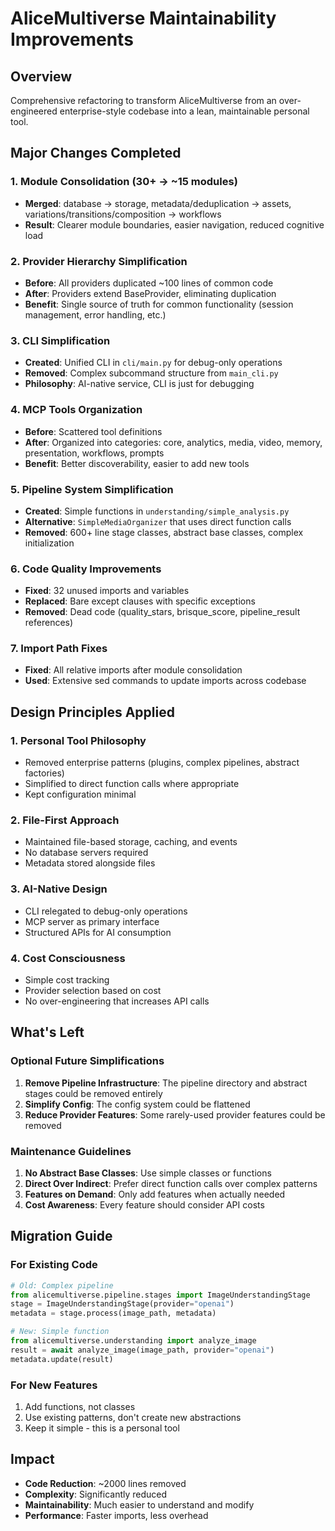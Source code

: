 # AliceMultiverse Maintainability Improvements

## Overview
Comprehensive refactoring to transform AliceMultiverse from an over-engineered enterprise-style codebase into a lean, maintainable personal tool.

## Major Changes Completed

### 1. Module Consolidation (30+ → ~15 modules)
- **Merged**: database → storage, metadata/deduplication → assets, variations/transitions/composition → workflows
- **Result**: Clearer module boundaries, easier navigation, reduced cognitive load

### 2. Provider Hierarchy Simplification
- **Before**: All providers duplicated ~100 lines of common code
- **After**: Providers extend BaseProvider, eliminating duplication
- **Benefit**: Single source of truth for common functionality (session management, error handling, etc.)

### 3. CLI Simplification
- **Created**: Unified CLI in `cli/main.py` for debug-only operations
- **Removed**: Complex subcommand structure from `main_cli.py`
- **Philosophy**: AI-native service, CLI is just for debugging

### 4. MCP Tools Organization
- **Before**: Scattered tool definitions
- **After**: Organized into categories: core, analytics, media, video, memory, presentation, workflows, prompts
- **Benefit**: Better discoverability, easier to add new tools

### 5. Pipeline System Simplification
- **Created**: Simple functions in `understanding/simple_analysis.py`
- **Alternative**: `SimpleMediaOrganizer` that uses direct function calls
- **Removed**: 600+ line stage classes, abstract base classes, complex initialization

### 6. Code Quality Improvements
- **Fixed**: 32 unused imports and variables
- **Replaced**: Bare except clauses with specific exceptions
- **Removed**: Dead code (quality_stars, brisque_score, pipeline_result references)

### 7. Import Path Fixes
- **Fixed**: All relative imports after module consolidation
- **Used**: Extensive sed commands to update imports across codebase

## Design Principles Applied

### 1. Personal Tool Philosophy
- Removed enterprise patterns (plugins, complex pipelines, abstract factories)
- Simplified to direct function calls where appropriate
- Kept configuration minimal

### 2. File-First Approach
- Maintained file-based storage, caching, and events
- No database servers required
- Metadata stored alongside files

### 3. AI-Native Design
- CLI relegated to debug-only operations
- MCP server as primary interface
- Structured APIs for AI consumption

### 4. Cost Consciousness
- Simple cost tracking
- Provider selection based on cost
- No over-engineering that increases API calls

## What's Left

### Optional Future Simplifications
1. **Remove Pipeline Infrastructure**: The pipeline directory and abstract stages could be removed entirely
2. **Simplify Config**: The config system could be flattened
3. **Reduce Provider Features**: Some rarely-used provider features could be removed

### Maintenance Guidelines
1. **No Abstract Base Classes**: Use simple classes or functions
2. **Direct Over Indirect**: Prefer direct function calls over complex patterns
3. **Features on Demand**: Only add features when actually needed
4. **Cost Awareness**: Every feature should consider API costs

## Migration Guide

### For Existing Code
```python
# Old: Complex pipeline
from alicemultiverse.pipeline.stages import ImageUnderstandingStage
stage = ImageUnderstandingStage(provider="openai")
metadata = stage.process(image_path, metadata)

# New: Simple function
from alicemultiverse.understanding import analyze_image
result = await analyze_image(image_path, provider="openai")
metadata.update(result)
```

### For New Features
1. Add functions, not classes
2. Use existing patterns, don't create new abstractions
3. Keep it simple - this is a personal tool

## Impact
- **Code Reduction**: ~2000 lines removed
- **Complexity**: Significantly reduced
- **Maintainability**: Much easier to understand and modify
- **Performance**: Faster imports, less overhead